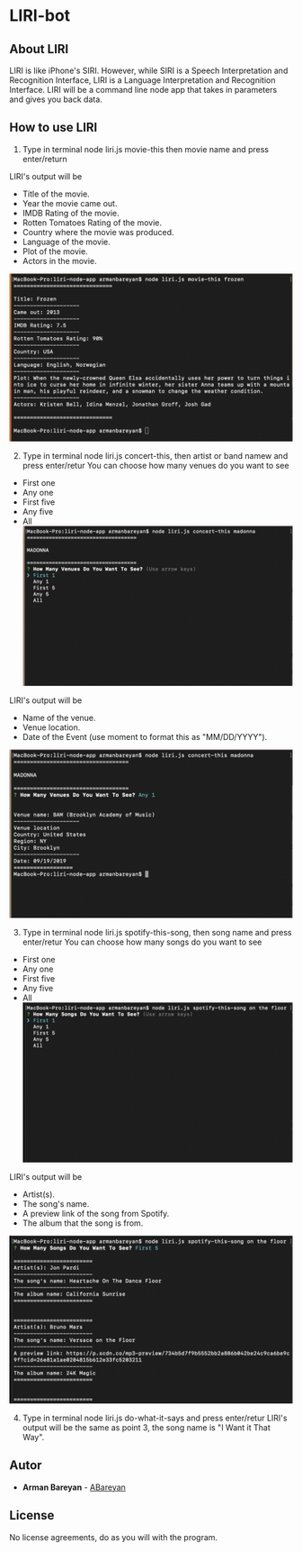 # LIRI-bot

## About LIRI

LIRI is like iPhone's SIRI. However, while SIRI is a Speech Interpretation and Recognition Interface, LIRI is a Language Interpretation and Recognition Interface. LIRI will be a command line node app that takes in parameters and gives you back data.

## How to use LIRI

1. Type in terminal node liri.js movie-this then movie name and press enter/return

LIRI's output will be 

* Title of the movie.
* Year the movie came out.
* IMDB Rating of the movie.
* Rotten Tomatoes Rating of the movie.
* Country where the movie was produced.
* Language of the movie.
* Plot of the movie.
* Actors in the movie.

![Screen1](Screens/Movie_this.png)

2. Type in terminal node liri.js concert-this, then artist or band namew and press enter/retur
You can choose how many venues do you want to see

* First one
* Any one
* First five
* Any five
* All
![Screen2](Screens/Input.png)

LIRI's output will be 

* Name of the venue.
* Venue location.
* Date of the Event (use moment to format this as "MM/DD/YYYY").

![Screen3](Screens/Output.png)

3. Type in terminal node liri.js spotify-this-song, then song name and press enter/retur
You can choose how many songs do you want to see

* First one
* Any one
* First five
* Any five
* All
![Screen4](Screens/Input_song.png)

LIRI's output will be 

* Artist(s).
* The song's name.
* A preview link of the song from Spotify.
* The album that the song is from.

![Screen4](Screens/Output_song.png)

4. Type in terminal node liri.js do-what-it-says and press enter/retur
LIRI's output will be the same as point 3, the song name is "I Want it That Way".



## Autor 
* **Arman Bareyan** - [ABareyan](https://github.com/ABareyan)

## License

No license agreements, do as you will with the program. 